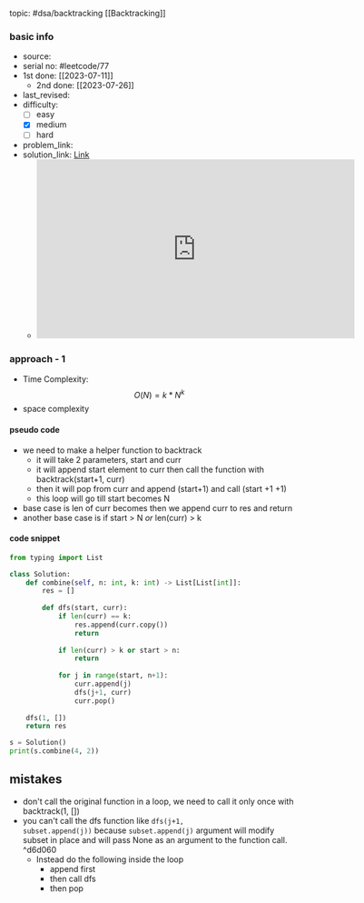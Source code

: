 topic: #dsa/backtracking [[Backtracking]]

### basic info
- source: 
- serial no: #leetcode/77
- 1st done: [[2023-07-11]]
	- 2nd done: [[2023-07-26]]
- last_revised:
- difficulty:
	- [ ] easy
	- [x] medium
	- [ ] hard
- problem_link: 
- solution_link: [Link](https://www.youtube.com/watch?v=q0s6m7AiM7o)
	- <iframe width="560" height="315" src="https://www.youtube.com/embed/q0s6m7AiM7o" title="YouTube video player" frameborder="0" allow="accelerometer; autoplay; clipboard-write; encrypted-media; gyroscope; picture-in-picture; web-share" allowfullscreen></iframe>
### approach - 1
- Time Complexity: $$O(N) = k*N^k$$
- space complexity

#### pseudo code
- we need to make a helper function to backtrack
	- it will take 2 parameters, start and curr
	- it will append start element to curr then call the function with backtrack(start+1, curr)
	- then it will pop from curr and append (start+1) and call (start +1 +1)
	- this loop will go till start becomes N
- base case is len of curr becomes then we append curr to res and return 
- another base case is if start > N *or* len(curr) > k
#### code snippet
```python
from typing import List

class Solution:
	def combine(self, n: int, k: int) -> List[List[int]]:
		res = []
		
		def dfs(start, curr):
			if len(curr) == k:
				res.append(curr.copy())
				return
			
			if len(curr) > k or start > n:
				return
			
			for j in range(start, n+1):
				curr.append(j)
				dfs(j+1, curr)	
				curr.pop()
				
	dfs(1, [])
	return res

s = Solution()
print(s.combine(4, 2))
```

##  mistakes
- don't call the original function in a loop, we need to call it only once with backtrack(1, [])
- you can't call the dfs function like <code>dfs(j+1, subset.append(j))</code> because <code>subset.append(j)</code> argument will modify subset in place and will pass None as an argument to the function call.  ^d6d060
	- Instead do the following inside the loop
		-  append first 
		- then call dfs 
		- then pop